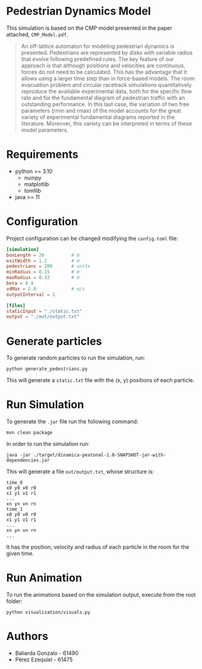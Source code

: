 # Pedestrian Dynamics Model

This simulation is based on the CMP model presented in the paper attached, `CMP_Model.pdf`.

> An off-lattice automaton for modeling pedestrian dynamics is presented. Pedestrians are represented by disks
with variable radius that evolve following predefined rules. The key feature of our approach is that although
positions and velocities are continuous, forces do not need to be calculated. This has the advantage that it
allows using a larger time step than in force-based models. The room evacuation problem and circular racetrack
simulations quantitatively reproduce the available experimental data, both for the specific flow rate and for the
fundamental diagram of pedestrian traffic with an outstanding performance. In this last case, the variation of two
free parameters (rmin and rmax) of the model accounts for the great variety of experimental fundamental diagrams
reported in the literature. Moreover, this variety can be interpreted in terms of these model parameters.

# Requirements

- python >= 3.10
  - numpy
  - matplotlib
  - tomllib
- java >= 11

# Configuration

Project configuration can be changed modifying the `config.toml` file:

```toml
[simulation]
boxLength = 20          # m
exitWidth = 1.2         # m
pedestrians = 200       # units
minRadius = 0.15        # m
maxRadius = 0.32        # m
beta = 0.9
vdMax = 2.0             # m/s
outputInterval = 1

[files]
staticInput = "./static.txt"
output = "./out/output.txt"
```

# Generate particles

To generate random particles to run the simulation, run:

```shell
python generate_pedestrians.py
```

This will generate a `static.txt` file with the (x, y) positions of each particle.

# Run Simulation

To generate the `.jar` file run the following command:

```shell  
mvn clean package
```

In order to run the simulation run:

```shell
java -jar ./target/dinamica-peatonal-1.0-SNAPSHOT-jar-with-dependencies.jar
```

This will generate a file `out/output.txt`, whose structure is:

```
time_0
x0 y0 v0 r0
x1 y1 v1 r1
...
xn yn vn rn
time_1
x0 y0 v0 r0
x1 y1 v1 r1
...
xn yn vn rn
...
```

It has the position, velocity and radius of each particle in the room for the given time.

# Run Animation

To run the animations based on the simulation output, execute from the root folder:

```shell
python visualization/visuals.py
```

# Authors

- Baliarda Gonzalo - 61490
- Pérez Ezequiel - 61475
